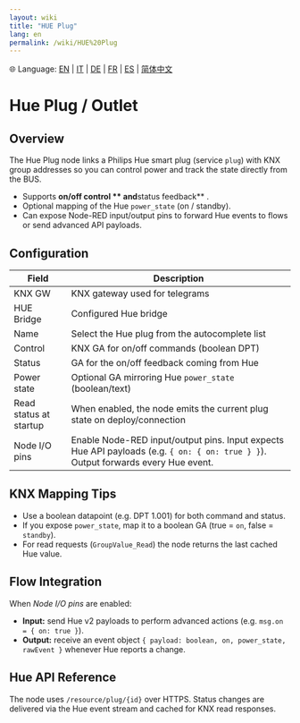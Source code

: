 ```yaml
---
layout: wiki
title: "HUE Plug"
lang: en
permalink: /wiki/HUE%20Plug
---
```

🌐 Language: [EN](https://supergiovane.github.io/node-red-contrib-knx-ultimate/wiki/HUE%20Plug) | [IT](https://supergiovane.github.io/node-red-contrib-knx-ultimate/wiki/it-HUE%20Plug) | [DE](https://supergiovane.github.io/node-red-contrib-knx-ultimate/wiki/de-HUE%20Plug) | [FR](https://supergiovane.github.io/node-red-contrib-knx-ultimate/wiki/fr-HUE%20Plug) | [ES](https://supergiovane.github.io/node-red-contrib-knx-ultimate/wiki/es-HUE%20Plug) | [简体中文](https://supergiovane.github.io/node-red-contrib-knx-ultimate/wiki/zh-CN-HUE%20Plug)

# Hue Plug / Outlet

## Overview

The Hue Plug node links a Philips Hue smart plug (service `plug`) with KNX group addresses so you can control power and track the state directly from the BUS.

- Supports **on/off control ** and**status feedback** .
- Optional mapping of the Hue `power_state` (on / standby).
- Can expose Node-RED input/output pins to forward Hue events to flows or send advanced API payloads.

## Configuration

|Field|Description|
|--|--|
| KNX GW | KNX gateway used for telegrams |
| HUE Bridge | Configured Hue bridge |
| Name | Select the Hue plug from the autocomplete list |
| Control | KNX GA for on/off commands (boolean DPT) |
| Status | GA for the on/off feedback coming from Hue |
| Power state | Optional GA mirroring Hue `power_state` (boolean/text) |
| Read status at startup | When enabled, the node emits the current plug state on deploy/connection |
| Node I/O pins | Enable Node-RED input/output pins. Input expects Hue API payloads (e.g. `{ on: { on: true } }`). Output forwards every Hue event. |

## KNX Mapping Tips

- Use a boolean datapoint (e.g. DPT 1.001) for both command and status.
- If you expose `power_state`, map it to a boolean GA (true = `on`, false = `standby`).
- For read requests (`GroupValue_Read`) the node returns the last cached Hue value.

## Flow Integration

When _Node I/O pins_ are enabled:

- **Input:** send Hue v2 payloads to perform advanced actions (e.g. `msg.on = { on: true }`).
- **Output:** receive an event object `{ payload: boolean, on, power_state, rawEvent }` whenever Hue reports a change.

## Hue API Reference

The node uses `/resource/plug/{id}` over HTTPS. Status changes are delivered via the Hue event stream and cached for KNX read responses.
